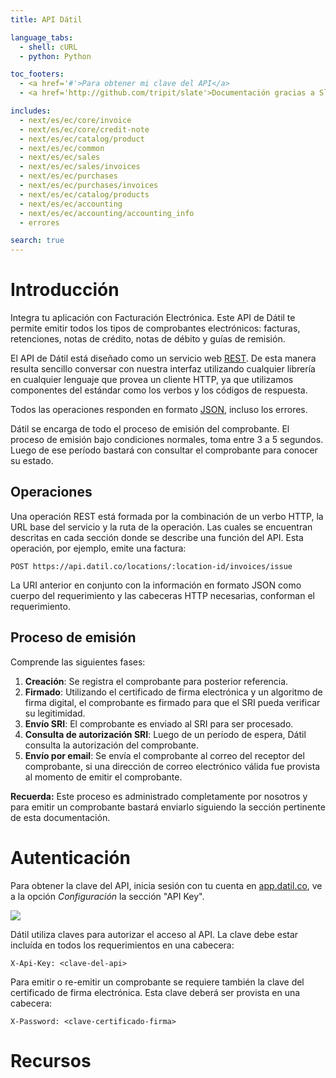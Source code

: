 ```yaml
---
title: API Dátil

language_tabs:
  - shell: cURL
  - python: Python

toc_footers:
  - <a href='#'>Para obtener mi clave del API</a>
  - <a href='http://github.com/tripit/slate'>Documentación gracias a Slate</a>

includes:
  - next/es/ec/core/invoice
  - next/es/ec/core/credit-note
  - next/es/ec/catalog/product
  - next/es/ec/common
  - next/es/ec/sales
  - next/es/ec/sales/invoices
  - next/es/ec/purchases
  - next/es/ec/purchases/invoices
  - next/es/ec/catalog/products
  - next/es/ec/accounting
  - next/es/ec/accounting/accounting_info
  - errores

search: true
---
```


# Introducción

Integra tu aplicación con Facturación Electrónica. Este API de Dátil te permite
emitir todos los tipos de comprobantes electrónicos: facturas, retenciones,
notas de crédito, notas de débito y guías de remisión.

El API de Dátil está diseñado como un servicio web
[REST](http://en.wikipedia.org/wiki/Representational_State_Transfer).
De esta manera resulta sencillo conversar con nuestra interfaz utilizando
cualquier librería en cualquier lenguaje que provea un cliente HTTP, ya que
utilizamos componentes del estándar como los verbos y los códigos de respuesta.

Todos las operaciones responden en formato [JSON](http://www.json.org/),
incluso los errores.

Dátil se encarga de todo el proceso de emisión del comprobante. El proceso de
emisión bajo condiciones normales, toma entre 3 a 5 segundos. Luego de ese
período bastará con consultar el comprobante para conocer su estado.


## Operaciones

Una operación REST está formada por la combinación de un verbo HTTP, la URL
base del servicio y la ruta de la operación. Las cuales se encuentran descritas
en cada sección donde se describe una función del API.
Esta operación, por ejemplo, emite una factura:

`POST https://api.datil.co/locations/:location-id/invoices/issue`

La URI anterior en conjunto con la información en formato JSON como cuerpo del
requerimiento y las cabeceras HTTP necesarias, conforman el requerimiento.

## Proceso de emisión

Comprende las siguientes fases:

1. __Creación__: Se registra el comprobante para posterior referencia.
2. __Firmado__: Utilizando el certificado de firma electrónica y un algoritmo
de firma digital, el comprobante es firmado para que el SRI pueda verificar
su legitimidad.
3. __Envío SRI__: El comprobante es enviado al SRI para ser procesado.
4. __Consulta de autorización SRI__: Luego de un período de espera, Dátil
consulta la autorización del comprobante.
5. __Envío por email__: Se envía el comprobante al correo del receptor del
comprobante, si una dirección de correo electrónico válida fue provista al
momento de emitir el comprobante.

<aside class="notice">
<strong>Recuerda:</strong> Este proceso es administrado completamente por
nosotros y para emitir un comprobante bastará enviarlo siguiendo la sección
pertinente de esta documentación.
</aside>

# Autenticación

Para obtener la clave del API, inicia sesión con tu cuenta en
[app.datil.co](https://app.datil.co), ve a la opción _Configuración_ la
sección "API Key".

<img src="https://s3-us-west-2.amazonaws.com/static-files/datil-py-blurred-api-key.png">

Dátil utiliza claves para autorizar el acceso al API. La clave debe estar
incluída en todos los requerimientos en una cabecera:

`X-Api-Key: <clave-del-api>`

Para emitir o re-emitir un comprobante se requiere también la clave del certificado
de firma electrónica. Esta clave deberá ser provista en una cabecera:

`X-Password: <clave-certificado-firma>`

# Recursos
